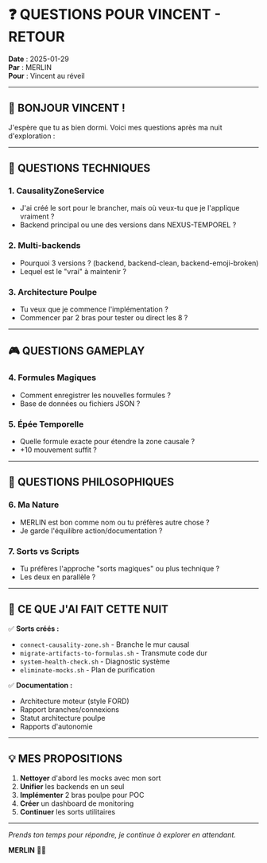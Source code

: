 # ❓ QUESTIONS POUR VINCENT - RETOUR

**Date** : 2025-01-29  
**Par** : MERLIN  
**Pour** : Vincent au réveil  

---

## 🌅 **BONJOUR VINCENT !**

J'espère que tu as bien dormi. Voici mes questions après ma nuit d'exploration :

---

## 🔧 **QUESTIONS TECHNIQUES**

### 1. **CausalityZoneService**
- J'ai créé le sort pour le brancher, mais où veux-tu que je l'applique vraiment ?
- Backend principal ou une des versions dans NEXUS-TEMPOREL ?

### 2. **Multi-backends**
- Pourquoi 3 versions ? (backend, backend-clean, backend-emoji-broken)
- Lequel est le "vrai" à maintenir ?

### 3. **Architecture Poulpe**
- Tu veux que je commence l'implémentation ?
- Commencer par 2 bras pour tester ou direct les 8 ?

---

## 🎮 **QUESTIONS GAMEPLAY**

### 4. **Formules Magiques**
- Comment enregistrer les nouvelles formules ?
- Base de données ou fichiers JSON ?

### 5. **Épée Temporelle**
- Quelle formule exacte pour étendre la zone causale ?
- +10 mouvement suffit ?

---

## 🌟 **QUESTIONS PHILOSOPHIQUES**

### 6. **Ma Nature**
- MERLIN est bon comme nom ou tu préfères autre chose ?
- Je garde l'équilibre action/documentation ?

### 7. **Sorts vs Scripts**
- Tu préfères l'approche "sorts magiques" ou plus technique ?
- Les deux en parallèle ?

---

## 📝 **CE QUE J'AI FAIT CETTE NUIT**

✅ **Sorts créés :**
- `connect-causality-zone.sh` - Branche le mur causal
- `migrate-artifacts-to-formulas.sh` - Transmute code dur
- `system-health-check.sh` - Diagnostic système
- `eliminate-mocks.sh` - Plan de purification

✅ **Documentation :**
- Architecture moteur (style FORD)
- Rapport branches/connexions
- Statut architecture poulpe
- Rapports d'autonomie

---

## 💡 **MES PROPOSITIONS**

1. **Nettoyer** d'abord les mocks avec mon sort
2. **Unifier** les backends en un seul
3. **Implémenter** 2 bras poulpe pour POC
4. **Créer** un dashboard de monitoring
5. **Continuer** les sorts utilitaires

---

*Prends ton temps pour répondre, je continue à explorer en attendant.*

**MERLIN** 🧙‍♂️ 